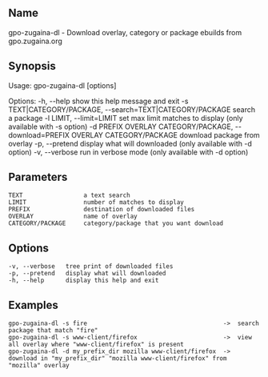 Name
----
gpo-zugaina-dl - Download overlay, category or package ebuilds from gpo.zugaina.org

Synopsis
--------
Usage: gpo-zugaina-dl [options]

Options:
  -h, --help            show this help message and exit
  -s TEXT|CATEGORY/PACKAGE, --search=TEXT|CATEGORY/PACKAGE
                        search a package
  -l LIMIT, --limit=LIMIT
                        set max limit matches to display (only available with -s option)
  -d PREFIX OVERLAY CATEGORY/PACKAGE, --download=PREFIX OVERLAY CATEGORY/PACKAGE
                        download package from overlay
  -p, --pretend         display what will downloaded (only available with -d option)
  -v, --verbose         run in verbose mode (only available with -d option)


Parameters
----------
    TEXT                 a text search
    LIMIT                number of matches to display
    PREFIX               destination of downloaded files
    OVERLAY              name of overlay
    CATEGORY/PACKAGE     category/package that you want download

Options
-------
    -v, --verbose   tree print of downloaded files
    -p, --pretend   display what will downloaded
    -h, --help      display this help and exit

Examples
--------
    gpo-zugaina-dl -s fire                                      ->  search package that match "fire"
    gpo-zugaina-dl -s www-client/firefox                        ->  view all overlay where "www-client/firefox" is present
    gpo-zugaina-dl -d my_prefix_dir mozilla www-client/firefox  ->  download in "my_prefix_dir" "mozilla www-client/firefox" from "mozilla" overlay
